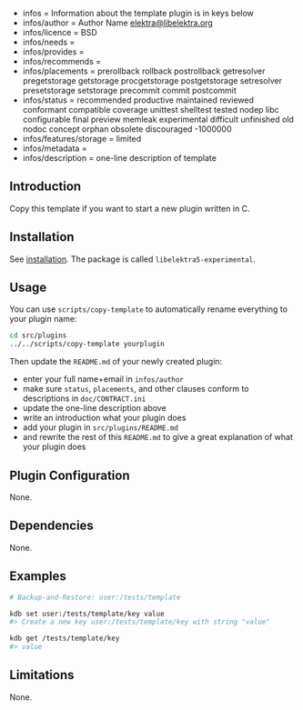- infos = Information about the template plugin is in keys below
- infos/author = Author Name <elektra@libelektra.org>
- infos/licence = BSD
- infos/needs =
- infos/provides =
- infos/recommends =
- infos/placements = prerollback rollback postrollback getresolver pregetstorage getstorage procgetstorage postgetstorage setresolver presetstorage setstorage precommit commit postcommit
- infos/status = recommended productive maintained reviewed conformant compatible coverage unittest shelltest tested nodep libc configurable final preview memleak experimental difficult unfinished old nodoc concept orphan obsolete discouraged -1000000
- infos/features/storage = limited
- infos/metadata =
- infos/description = one-line description of template

## Introduction

Copy this template if you want to start a new
plugin written in C.

## Installation

See [installation](/doc/INSTALL.md).
The package is called `libelektra5-experimental`.

## Usage

You can use `scripts/copy-template`
to automatically rename everything to your
plugin name:

```bash
cd src/plugins
../../scripts/copy-template yourplugin
```

Then update the `README.md` of your newly created plugin:

- enter your full name+email in `infos/author`
- make sure `status`, `placements`, and other clauses conform to
  descriptions in `doc/CONTRACT.ini`
- update the one-line description above
- write an introduction what your plugin does
- add your plugin in `src/plugins/README.md`
- and rewrite the rest of this `README.md` to give a great
  explanation of what your plugin does

## Plugin Configuration

None.

## Dependencies

None.

## Examples

```sh
# Backup-and-Restore: user:/tests/template

kdb set user:/tests/template/key value
#> Create a new key user:/tests/template/key with string "value"

kdb get /tests/template/key
#> value
```

## Limitations

None.
